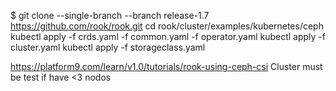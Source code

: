 $ git clone --single-branch --branch release-1.7 https://github.com/rook/rook.git
cd rook/cluster/examples/kubernetes/ceph
kubectl apply -f crds.yaml -f common.yaml -f operator.yaml
kubectl apply -f cluster.yaml
kubectl apply -f storageclass.yaml

https://platform9.com/learn/v1.0/tutorials/rook-using-ceph-csi
Cluster must be test if have <3 nodos